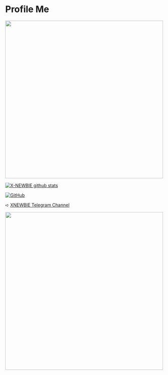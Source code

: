 # Profile Me

<img align='centre' src='https://drive.google.com/uc?id=11ec_Cecl2QNsvanmij-HeN-gAF1cS5mb&export=download' width='500"'>

[![X-NEWBIE github stats](https://github-readme-stats.vercel.app/api?username=X-Newbie)](https://github.com/X-Newbie)

[![GitHub](https://img.shields.io/badge/dynamic/json?logo=github&label=GitHub+Followers&labelColor=282c34&color=181717&query=%24.data.totalSubs&url=https%3A%2F%2Fapi.spencerwoo.com%2Fsubstats%2F%3Fsource%3Dgithub%26queryKey%3DX-Newbie&longCache=true)](https://github.com/X-Newbie)

➪ [XNEWBIE Telegram Channel](https://t.me/XBOT_SUPPORT)




<img align='centre' src='https://telegra.ph/file/895ef39e6bb761a8c25ad.jpg' width='500"'>
